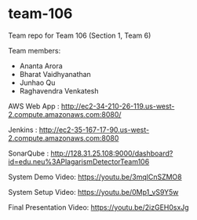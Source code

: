 # team-106
Team repo for Team 106 (Section 1, Team 6)

Team members:

- Ananta Arora
- Bharat Vaidhyanathan
- Junhao Qu
- Raghavendra Venkatesh

AWS Web App : http://ec2-34-210-26-119.us-west-2.compute.amazonaws.com:8080/

Jenkins : http://ec2-35-167-17-90.us-west-2.compute.amazonaws.com:8080

SonarQube : http://128.31.25.108:9000/dashboard?id=edu.neu%3APlagarismDetectorTeam106

System Demo Video: https://youtu.be/3mqlCnSZMO8

System Setup Video: https://youtu.be/0Mp1_vS9Y5w

Final Presentation Video: https://youtu.be/2izGEH0sxJg  

